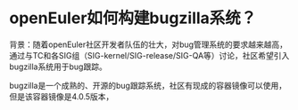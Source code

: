 # openEuler如何构建bugzilla系统？

背景：随着openEuler社区开发者队伍的壮大，对bug管理系统的要求越来越高，通过与TC和各SIG组（SIG-kernel/SIG-release/SIG-QA等）讨论，社区希望引入bugzilla系统用于bug跟踪。

bugzilla是一个成熟的、开源的bug跟踪系统，社区有现成的容器镜像可以使用，但是该容器镜像是4.0.5版本，
<!--stackedit_data:
eyJoaXN0b3J5IjpbMTU4MTMyNzc1LC0xMTM5NjU3NTM1LC0xNj
E3Nzg2OTQ3LC0xNDYwNTMxMzk1XX0=
-->